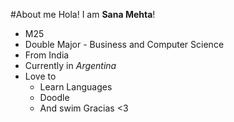 #About me 
Hola!
I am **Sana Mehta**!
- M25 
- Double Major - Business and Computer Science 
- From India 
- Currently in *Argentina*
- Love to  
    - Learn Languages 
    - Doodle 
    - And swim
Gracias <3
